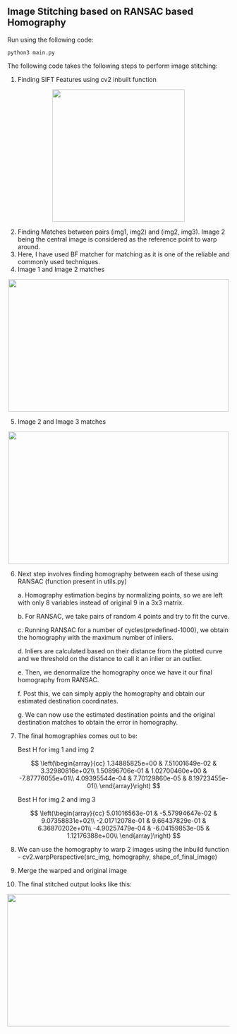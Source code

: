 ## Image Stitching based on RANSAC based Homography

Run using the following code:

    python3 main.py
    
The following code takes the following steps to perform image stitching:
1. Finding SIFT Features using cv2 inbuilt function

<p align="center">
<img src="https://user-images.githubusercontent.com/40595475/224551616-4ba24244-cef6-4c7f-a40b-1b1afd621458.jpg" width="300" height="300" />
</p>

2. Finding Matches between pairs (img1, img2) and (img2, img3). Image 2 being the central image is considered as the reference point to warp around.
3. Here, I have used BF matcher for matching as it is one of the reliable and commonly used techniques.
4. Image 1 and Image 2 matches
<p align="center">
<img src="https://user-images.githubusercontent.com/40595475/224549771-09c5887e-c8b0-4f10-b18c-447a050cae9f.jpg" width="500" height="300" />
</p>

  5. Image 2 and Image 3 matches
<p align="center">
<img src="https://user-images.githubusercontent.com/40595475/224550346-207feff9-3d5f-4c51-91db-dcf0d3c12664.jpg" width="500" height="300" />
</p>

6. Next step involves finding homography between each of these using RANSAC (function present in utils.py)

    a. Homography estimation begins by normalizing points, so we are left with only 8 variables instead of original 9 in a 3x3 matrix.
    
    b. For RANSAC, we take pairs of random 4 points and try to fit the curve. 
    
    c. Running RANSAC for a number of cycles(predefined-1000), we obtain the homography with the maximum number of inliers.
    
    d. Inliers are calculated based on their distance from the plotted curve and we threshold on the distance to call it an inlier or an outlier.
    
    e. Then, we denormalize the homography once we have it our final homography from RANSAC.
    
    f. Post this, we can simply apply the homography and obtain our estimated destination coordinates.
    
    g. We can now use the estimated destination points and the original destination matches to obtain the error in homography.
    
7. The final homographies comes out to be:

    Best H for img 1 and img 2

   $$
   \left(\begin{array}{cc} 
     1.34885825e+00 & 7.51001649e-02 & 3.32980816e+02\\
     1.50896706e-01 & 1.02700460e+00 & -7.87776055e+01\\
     4.09395544e-04 & 7.70129860e-05 & 8.19723455e-01\\
    \end{array}\right)
    $$
    
    Best H for img 2 and img 3

   $$
   \left(\begin{array}{cc} 
     5.01016563e-01 & -5.57994647e-02 & 9.07358831e+02\\
    -2.01712078e-01 & 9.66437829e-01 & 6.36870202e+01\\
    -4.90257479e-04 & -6.04159853e-05 & 1.12176388e+00\\
    \end{array}\right)
    $$
7. We can use the homography to warp 2 images using the inbuild function - cv2.warpPerspective(src_img, homography, shape_of_final_image)

8. Merge the warped and original image

9. The final stitched output looks like this:

<p align="center">
<img src="https://user-images.githubusercontent.com/40595475/224551313-8f0c84a7-425c-4de7-86f3-00714aa252a2.jpg" width="800" height="300" 
</p>
